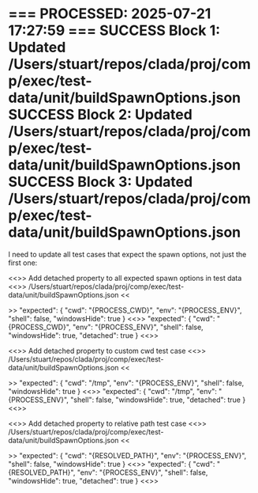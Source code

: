 === PROCESSED: 2025-07-21 17:27:59 ===
SUCCESS Block 1: Updated /Users/stuart/repos/clada/proj/comp/exec/test-data/unit/buildSpawnOptions.json
SUCCESS Block 2: Updated /Users/stuart/repos/clada/proj/comp/exec/test-data/unit/buildSpawnOptions.json
SUCCESS Block 3: Updated /Users/stuart/repos/clada/proj/comp/exec/test-data/unit/buildSpawnOptions.json
===

I need to update all test cases that expect the spawn options, not just the first one:

<<<EXPLANATION>>>
Add detached property to all expected spawn options in test data
<<<FILE>>>
/Users/stuart/repos/clada/proj/comp/exec/test-data/unit/buildSpawnOptions.json
<<<SEARCH>>>
      "expected": {
        "cwd": "{PROCESS_CWD}",
        "env": "{PROCESS_ENV}",
        "shell": false,
        "windowsHide": true
      }
<<<REPLACE>>>
      "expected": {
        "cwd": "{PROCESS_CWD}",
        "env": "{PROCESS_ENV}",
        "shell": false,
        "windowsHide": true,
        "detached": true
      }
<<<END>>>

<<<EXPLANATION>>>
Add detached property to custom cwd test case
<<<FILE>>>
/Users/stuart/repos/clada/proj/comp/exec/test-data/unit/buildSpawnOptions.json
<<<SEARCH>>>
      "expected": {
        "cwd": "/tmp",
        "env": "{PROCESS_ENV}",
        "shell": false,
        "windowsHide": true
      }
<<<REPLACE>>>
      "expected": {
        "cwd": "/tmp",
        "env": "{PROCESS_ENV}",
        "shell": false,
        "windowsHide": true,
        "detached": true
      }
<<<END>>>

<<<EXPLANATION>>>
Add detached property to relative path test case
<<<FILE>>>
/Users/stuart/repos/clada/proj/comp/exec/test-data/unit/buildSpawnOptions.json
<<<SEARCH>>>
      "expected": {
        "cwd": "{RESOLVED_PATH}",
        "env": "{PROCESS_ENV}",
        "shell": false,
        "windowsHide": true
      }
<<<REPLACE>>>
      "expected": {
        "cwd": "{RESOLVED_PATH}",
        "env": "{PROCESS_ENV}",
        "shell": false,
        "windowsHide": true,
        "detached": true
      }
<<<END>>>